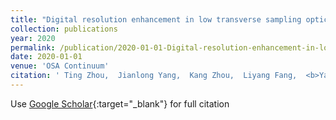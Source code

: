 ```yaml
---
title: "Digital resolution enhancement in low transverse sampling optical coherence tomography angiography using deep learning"
collection: publications
year: 2020
permalink: /publication/2020-01-01-Digital-resolution-enhancement-in-low-transverse-sampling-optical-coherence-tomography-angiography-using-deep-learning
date: 2020-01-01
venue: 'OSA Continuum'
citation: ' Ting Zhou,  Jianlong Yang,  Kang Zhou,  Liyang Fang,  <b>Yan Hu</b>,  Jun Cheng,  Yitian Zhao,  Xiangping Chen,  Shenghua Gao,  Jiang Liu, &quot;Digital resolution enhancement in low transverse sampling optical coherence tomography angiography using deep learning.&quot; OSA Continuum, 2020.'
---
```

Use [Google Scholar](https://scholar.google.com/scholar?q=Digital+resolution+enhancement+in+low+transverse+sampling+optical+coherence+tomography+angiography+using+deep+learning){:target="_blank"} for full citation
